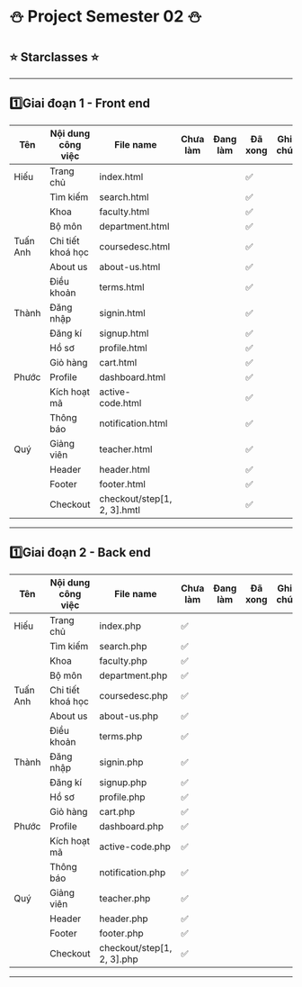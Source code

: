 # ⛄ Project  Semester  02    ⛄
##  ⭐   Starclasses    ⭐  
---
 1️⃣Giai đoạn 1 - Front end
---
| Tên | Nội dung công việc | File name | Chưa làm |Đang làm | Đã xong |Ghi chú|
| -   | -                  | -         | -          | -|-| -|
| Hiếu| Trang chủ| index.html|  |  | ✅ | |
|  | Tìm kiếm| search.html|  |  | ✅ | |
|  | Khoa| faculty.html|  |  | ✅ | |
|  | Bộ môn| department.html|  |  | ✅ | |
| Tuấn Anh| Chi tiết khoá học| coursedesc.html|  |  | ✅ | |
| | About us| about-us.html|  |  |  ✅| |
| | Điều khoản| terms.html|  |  | ✅ | |
| Thành| Đăng nhập| signin.html|  |  | ✅ | |
| | Đăng kí| signup.html|  |  | ✅ | |
| | Hồ sơ| profile.html|  |  | ✅ | |
| | Giỏ hàng| cart.html|  |  | ✅ | |
| Phước| Profile| dashboard.html|  |  | ✅ | |
| | Kích hoạt mã| active-code.html|  |  | ✅ | |
| | Thông báo| notification.html|  |  | ✅ | |
|Quý|Giảng viên|teacher.html|  |  | ✅ | |
| |Header|header.html|  |  | ✅ | |
| |Footer|footer.html|  |  | ✅ | |
||Checkout|checkout/step[1, 2, 3].hmtl|  |  | ✅ | |
---
1️⃣Giai đoạn 2 - Back end
---
| Tên | Nội dung công việc | File name | Chưa làm |Đang làm | Đã xong |Ghi chú|
| -   | -                  | -         | -          | -|-| -|
| Hiếu| Trang chủ| index.php| ✅ |  |  | |
|  | Tìm kiếm| search.php| ✅ |  |  | |
|  | Khoa| faculty.php| ✅ |  |  | |
|  | Bộ môn| department.php| ✅ |  |  | |
| Tuấn Anh| Chi tiết khoá học| coursedesc.php| ✅ |  |  | |
| | About us| about-us.php| ✅ |  |  | |
| | Điều khoản| terms.php| ✅ |  |  | |
| Thành| Đăng nhập| signin.php| ✅ |  |  | |
| | Đăng kí| signup.php| ✅ |  |  | |
| | Hồ sơ| profile.php| ✅ |  |  | |
| | Giỏ hàng| cart.php| ✅ |  |  | |
| Phước| Profile| dashboard.php| ✅ |  |  | |
| | Kích hoạt mã| active-code.php| ✅ |  |  | |
| | Thông báo| notification.php| ✅ |  |  | |
|Quý|Giảng viên|teacher.php| ✅ |  |  | |
| |Header|header.php| ✅ |  |  | |
| |Footer|footer.php| ✅ |  |  | |
||Checkout|checkout/step[1, 2, 3].php| ✅ |  |  | |
---
